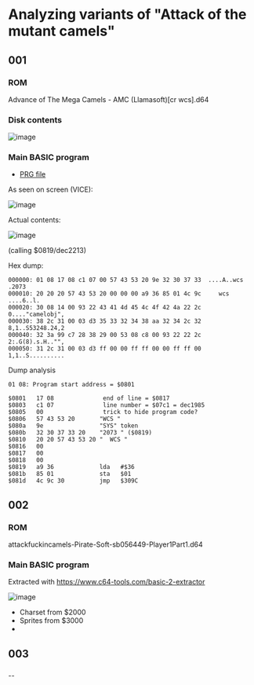 # Analyzing  variants of "Attack of the mutant camels"

## 001

### ROM

Advance of The Mega Camels - AMC (Llamasoft)[cr wcs].d64

### Disk contents

![image](https://github.com/user-attachments/assets/9fc5054d-bbea-40bd-837e-3b442239a575)

### Main BASIC program

- [PRG file](https://github.com/jumpjack/ChoplifterReverseWithAI/blob/main/others/camels/PRG/A.M.C..PRG)

As seen on screen (VICE):

![image](https://github.com/user-attachments/assets/c0346881-baec-4522-a836-cd2880e88d67)

Actual contents:

![image](https://github.com/user-attachments/assets/0742af06-7d66-4650-9176-cb2546b737d0)

(calling $0819/dec2213)

Hex dump:

```
000000: 01 08 17 08 c1 07 00 57 43 53 20 9e 32 30 37 33  ....A..wcs .2073
000010: 20 20 20 57 43 53 20 00 00 00 a9 36 85 01 4c 9c     wcs ....6..l.
000020: 30 08 14 00 93 22 43 41 4d 45 4c 4f 42 4a 22 2c  0...."camelobj",
000030: 38 2c 31 00 03 d3 35 33 32 34 38 aa 32 34 2c 32  8,1..S53248.24,2
000040: 32 3a 99 c7 28 38 29 00 53 08 c8 00 93 22 22 2c  2:.G(8).s.H.."",
000050: 31 2c 31 00 03 d3 ff 00 00 ff ff 00 00 ff ff 00  1,1..S..........
```

Dump analysis
```
01 08: Program start address = $0801

$0801   17 08              end of line = $0817
$0803   c1 07              line number = $07c1 = dec1985
$0805   00                 trick to hide program code?
$0806   57 43 53 20       "WCS "
$080a   9e                "SYS" token
$080b   32 30 37 33 20    "2073 " ($0819)
$0810   20 20 57 43 53 20 "  WCS "
$0816   00
$0817   00
$0818   00
$0819   a9 36             lda   #$36            
$081b   85 01             sta   $01             
$081d   4c 9c 30          jmp   $309C           

``` 

## 002 

### ROM

attackfuckincamels-Pirate-Soft-sb056449-Player1Part1.d64

### Main BASIC program

Extracted with https://www.c64-tools.com/basic-2-extractor

![image](https://github.com/user-attachments/assets/e0bb7226-38d2-4c51-9137-2b635606f970)

- Charset from $2000
- Sprites from $3000
- 
## 003

###
--

